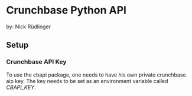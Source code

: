 # Crunchbase Python API 

by: Nick Rüdlinger


## Setup

### Crunchbase API Key
To use the cbapi package, one needs to have his own private crunchbase aip key. The key needs to be set as an environment variable called 
*CBAPI_KEY*.
